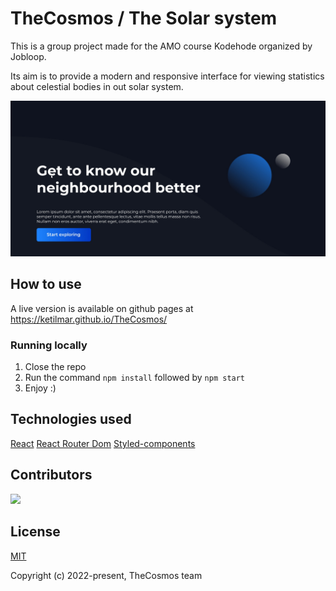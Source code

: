 # TheCosmos / The Solar system

This is a group project made for the AMO course Kodehode organized by Jobloop.

Its aim is to provide a modern and responsive interface for viewing statistics about celestial bodies in out solar system.

![Screenshot](screenshot.jpg)

## How to use
A live version is available on github pages at https://ketilmar.github.io/TheCosmos/

### Running locally
1. Close the repo
2. Run the command `npm install` followed by `npm start`
3. Enjoy :)

## Technologies used
[React](https://reactjs.org/)
[React Router Dom](https://www.npmjs.com/package/react-router-dom)
[Styled-components](https://styled-components.com/)

## Contributors

<a href = "https://github.com/ketilmar/TheCosmos/graphs/contributors">
  <img src = "https://contrib.rocks/image?repo=ketilmar/TheCosmos"/>
</a>

## License

[MIT](https://opensource.org/licenses/MIT)

Copyright (c) 2022-present, TheCosmos team
